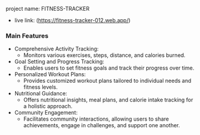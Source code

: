 project name: FITNESS-TRACKER
- live link: (https://fitness-tracker-012.web.app/)

### Main Features

- Comprehensive Activity Tracking:
  - Monitors various exercises, steps, distance, and calories burned.
- Goal Setting and Progress Tracking:
  - Enables users to set fitness goals and track their progress over time.
- Personalized Workout Plans:
  - Provides customized workout plans tailored to individual needs and fitness levels.
- Nutritional Guidance:
  - Offers nutritional insights, meal plans, and calorie intake tracking for a holistic approach.
- Community Engagement:
  - Facilitates community interactions, allowing users to share achievements, engage in challenges, and support one another.
